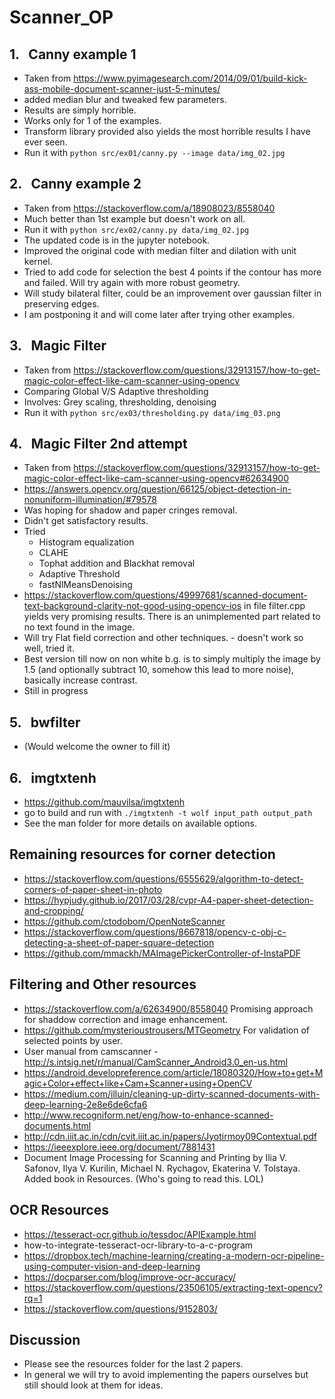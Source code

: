 # Scanner_OP #

## 1. &nbsp; Canny example 1 ##
- Taken from https://www.pyimagesearch.com/2014/09/01/build-kick-ass-mobile-document-scanner-just-5-minutes/
- added median blur and tweaked few parameters.
- Results are simply horrible.
- Works only for 1 of the examples.
- Transform library provided also yields the most horrible results I have ever seen.
- Run it with ```python src/ex01/canny.py --image data/img_02.jpg```

## 2. &nbsp; Canny example 2 ##
- Taken from https://stackoverflow.com/a/18908023/8558040
- Much better than 1st example but doesn't work on all.
- Run it with ```python src/ex02/canny.py data/img_02.jpg```
- The updated code is in the jupyter notebook.
- Improved the original code with median filter and dilation with unit kernel.
- Tried to add code for selection the best 4 points if the contour has more and failed. Will try again with more robust geometry.
- Will study bilateral filter, could be an improvement over gaussian filter in preserving edges.
- I am postponing it and will come later after trying other examples.

## 3. &nbsp; Magic Filter
- Taken from https://stackoverflow.com/questions/32913157/how-to-get-magic-color-effect-like-cam-scanner-using-opencv
- Comparing Global V/S Adaptive thresholding
- Involves: Grey scaling, thresholding, denoising
- Run it with ```python src/ex03/thresholding.py data/img_03.png```

## 4. &nbsp; Magic Filter 2nd attempt
- Taken from https://stackoverflow.com/questions/32913157/how-to-get-magic-color-effect-like-cam-scanner-using-opencv#62634900
- https://answers.opencv.org/question/66125/object-detection-in-nonuniform-illumination/#79578
- Was hoping for shadow and paper cringes removal.
- Didn't get satisfactory results.
- Tried 
  - Histogram equalization 
  - CLAHE
  - Tophat addition and Blackhat removal
  - Adaptive Threshold
  - fastNlMeansDenoising
- https://stackoverflow.com/questions/49997681/scanned-document-text-background-clarity-not-good-using-opencv-ios in file filter.cpp yields very promising results. There is an unimplemented part related to no text found in the image. 
- Will try Flat field correction and other techniques. - doesn't work so well, tried it.
- Best version till now on non white b.g. is to simply multiply the image by 1.5 (and optionally subtract 10, somehow this lead to more noise), basically increase contrast.
- Still in progress
  
## 5. &nbsp; bwfilter
- (Would welcome the owner to fill it)

## 6. &nbsp; imgtxtenh
- https://github.com/mauvilsa/imgtxtenh
- go to build and run with ```./imgtxtenh -t wolf input_path output_path```
- See the man folder for more details on available options.


## Remaining resources for corner detection ##
- https://stackoverflow.com/questions/6555629/algorithm-to-detect-corners-of-paper-sheet-in-photo
- https://hypjudy.github.io/2017/03/28/cvpr-A4-paper-sheet-detection-and-cropping/
- https://github.com/ctodobom/OpenNoteScanner
- https://stackoverflow.com/questions/8667818/opencv-c-obj-c-detecting-a-sheet-of-paper-square-detection
- https://github.com/mmackh/MAImagePickerController-of-InstaPDF

## Filtering and Other resources
- https://stackoverflow.com/a/62634900/8558040 Promising approach for shaddow correction and image enhancement.
- https://github.com/mysterioustrousers/MTGeometry For validation of selected points by user.
- User manual from camscanner - http://s.intsig.net/r/manual/CamScanner_Android3.0_en-us.html
- https://android.developreference.com/article/18080320/How+to+get+Magic+Color+effect+like+Cam+Scanner+using+OpenCV
- https://medium.com/illuin/cleaning-up-dirty-scanned-documents-with-deep-learning-2e8e6de6cfa6
- http://www.recogniform.net/eng/how-to-enhance-scanned-documents.html
- http://cdn.iiit.ac.in/cdn/cvit.iiit.ac.in/papers/Jyotirmoy09Contextual.pdf
- https://ieeexplore.ieee.org/document/7881431
- Document Image Processing for Scanning and Printing by Ilia V. Safonov, Ilya V. Kurilin,  Michael N. Rychagov, Ekaterina V. Tolstaya. Added book in Resources. (Who's going to read this. LOL)

## OCR Resources ##
- https://tesseract-ocr.github.io/tessdoc/APIExample.html
- how-to-integrate-tesseract-ocr-library-to-a-c-program
- https://dropbox.tech/machine-learning/creating-a-modern-ocr-pipeline-using-computer-vision-and-deep-learning
- https://docparser.com/blog/improve-ocr-accuracy/
- https://stackoverflow.com/questions/23506105/extracting-text-opencv?rq=1
- https://stackoverflow.com/questions/9152803/
 
## Discussion ##
- Please see the resources folder for the last 2 papers.
- In general we will try to avoid implementing the papers ourselves but still should look at them for ideas.
